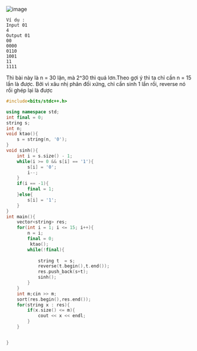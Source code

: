 ![image](https://github.com/user-attachments/assets/7120b6b7-10ed-49e4-bd6a-6497ac53c1cb)

```
Ví dụ :
Input 01
4
Output 01
00
0000
0110
1001
11
1111
```

Thì bài này là n = 30 lận, mà 2^30 thì quá lơn.Theo gợi ý thì ta chỉ cần n = 15 lần là được. Bởi vì xâu nhị phân đối xứng, chỉ cần sinh 1 lần rồi, reverse nó rồi ghép lại là được

```cpp
#include<bits/stdc++.h>

using namespace std;
int final = 0;
string s;
int n;
void ktao(){
    s = string(n, '0');
}
void sinh(){
    int i = s.size() - 1;
    while(i >= 0 && s[i] == '1'){
        s[i] = '0';
        i--;
    }
    if(i == -1){
        final = 1;
    }else{
        s[i] = '1';
    }
}
int main(){
    vector<string> res;
    for(int i = 1; i <= 15; i++){
        n = i;
        final = 0;
         ktao();
        while(!final){
    
            string t  = s;
            reverse(t.begin(),t.end());
            res.push_back(s+t);
            sinh();
        }   
    }
    int m;cin >> m;
    sort(res.begin(),res.end());
    for(string x : res){
        if(x.size() <= m){
            cout << x << endl;
        }
    }


}
```

